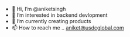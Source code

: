 - 👋 Hi, I’m @aniketsingh
- 👀 I’m interested in backend devlopment
- 🌱 I’m currently creating products
- 📫 How to reach me .. aniket@usdcglobal.com


<!---
aniketsingh-12/aniketsingh-12 is a ✨ special ✨ repository because its `README.md` (this file) appears on your GitHub profile.
You can click the Preview link to take a look at your changes.
--->
